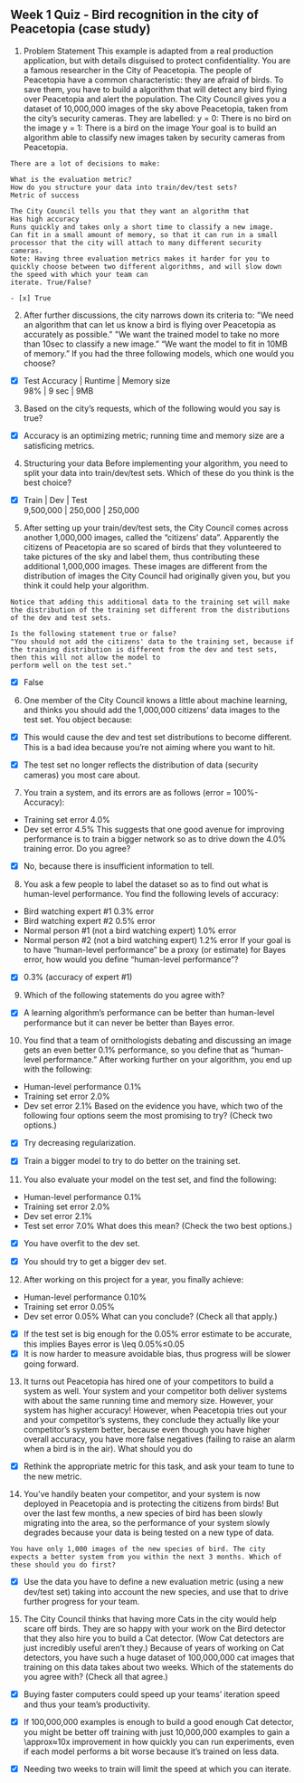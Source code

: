  ## Week 1 Quiz - Bird recognition in the city of Peacetopia (case study)

  1. Problem Statement
    This example is adapted from a real production application, but with details disguised to protect confidentiality.
    You are a famous researcher in the City of Peacetopia. The people of Peacetopia have a common characteristic: they are afraid of birds. To save them, you have to build a 
    algorithm that will detect any bird flying over Peacetopia and alert the population.
    The City Council gives you a dataset of 10,000,000 images of the sky above Peacetopia, taken from the city’s security cameras. They are labelled:
    y = 0: There is no bird on the image
    y = 1: There is a bird on the image
    Your goal is to build an algorithm able to classify new images taken by security cameras from Peacetopia.

    There are a lot of decisions to make:

    What is the evaluation metric?
    How do you structure your data into train/dev/test sets?
    Metric of success

    The City Council tells you that they want an algorithm that
    Has high accuracy
    Runs quickly and takes only a short time to classify a new image. 
    Can fit in a small amount of memory, so that it can run in a small processor that the city will attach to many different security cameras.
    Note: Having three evaluation metrics makes it harder for you to quickly choose between two different algorithms, and will slow down the speed with which your team can
    iterate. True/False?

    - [x] True


  2. After further discussions, the city narrows down its criteria to:
    "We need an algorithm that can let us know a bird is flying over Peacetopia as accurately as possible."
    "We want the trained model to take no more than 10sec to classify a new image.” 
    “We want the model to fit in 10MB of memory.” 
    If you had the three following models, which one would you choose?

   - [x] Test Accuracy	|  Runtime  |	 Memory size \
             98%	      |  9 sec	  |    9MB

  3. Based on the city’s requests, which of the following would you say is true?

   - [x] Accuracy is an optimizing metric; running time and memory size are a satisficing metrics.

  4. Structuring your data
    Before implementing your algorithm, you need to split your data into train/dev/test sets. Which of these do you think is the best choice?

   - [x]  Train   |	  Dev   |	  Test \
        9,500,000 |	250,000 |	 250,000

  5. After setting up your train/dev/test sets, the City Council comes across another 1,000,000 images, called the “citizens’ data”. Apparently the citizens of Peacetopia are so scared of birds that they volunteered to take pictures of the sky and label them, thus contributing these additional 1,000,000 images. These images are different from the distribution of images the City Council had originally given you, but you think it could help your algorithm.

    Notice that adding this additional data to the training set will make the distribution of the training set different from the distributions of the dev and test sets.

    Is the following statement true or false?
    "You should not add the citizens' data to the training set, because if the training distribution is different from the dev and test sets, then this will not allow the model to 
    perform well on the test set."

   - [x] False

  6. One member of the City Council knows a little about machine learning, and thinks you should add the 1,000,000 citizens’ data images to the test set. You object because:

   - [x] This would cause the dev and test set distributions to become different. This is a bad idea because you’re not aiming where you want to hit.
   - [x] The test set no longer reflects the distribution of data (security cameras) you most care about.


  7. You train a system, and its errors are as follows (error = 100%-Accuracy):
   - Training set error	4.0%
   - Dev set error	4.5%
    This suggests that one good avenue for improving performance is to train a bigger network so as to drive down the 4.0% training error. Do you agree?

   - [x] No, because there is insufficient information to tell.

  8. You ask a few people to label the dataset so as to find out what is human-level performance. You find the following levels of accuracy:

   - Bird watching expert #1	0.3% error
   - Bird watching expert #2	0.5% error
   - Normal person #1 (not a bird watching expert)	1.0% error
   - Normal person #2 (not a bird watching expert)	1.2% error
    If your goal is to have “human-level performance” be a proxy (or estimate) for Bayes error, how would you define “human-level performance”?

   - [x] 0.3% (accuracy of expert #1)

  9. Which of the following statements do you agree with?

   - [x] A learning algorithm’s performance can be better than human-level performance but it can never be better than Bayes error.

  10. You find that a team of ornithologists debating and discussing an image gets an even better 0.1% performance, so you define that as “human-level performance.” After working further on your algorithm, you end up with the following:

   - Human-level performance	0.1%
   - Training set error	2.0%
   - Dev set error	2.1%
    Based on the evidence you have, which two of the following four options seem the most promising to try? (Check two options.)

   - [x] Try decreasing regularization.
   - [x] Train a bigger model to try to do better on the training set.


  11. You also evaluate your model on the test set, and find the following:
   - Human-level performance	0.1%
   - Training set error	2.0%
   - Dev set error 	2.1%
   - Test set error	7.0%
    What does this mean? (Check the two best options.)

   - [x] You have overfit to the dev set. 
   - [x] You should try to get a bigger dev set.


  12. After working on this project for a year, you finally achieve:

   - Human-level performance	0.10%
   - Training set error	0.05%
   - Dev set error	0.05%
    What can you conclude? (Check all that apply.)

   - [x] If the test set is big enough for the 0.05% error estimate to be accurate, this implies Bayes error is \leq 0.05%≤0.05 
   - [x] It is now harder to measure avoidable bias, thus progress will be slower going forward.

  13. It turns out Peacetopia has hired one of your competitors to build a system as well. Your system and your competitor both deliver systems with about the same running time and memory size. However, your system has higher accuracy! However, when Peacetopia tries out your and your competitor’s systems, they conclude they actually like your competitor’s system better, because even though you have higher overall accuracy, you have more false negatives (failing to raise an alarm when a bird is in the air). What should you do

   - [x] Rethink the appropriate metric for this task, and ask your team to tune to the new metric.

  14. You’ve handily beaten your competitor, and your system is now deployed in Peacetopia and is protecting the citizens from birds! But over the last few months, a new species of bird has been slowly migrating into the area, so the performance of your system slowly degrades because your data is being tested on a new type of data.

    You have only 1,000 images of the new species of bird. The city expects a better system from you within the next 3 months. Which of these should you do first?

   - [x] Use the data you have to define a new evaluation metric (using a new dev/test set) taking into account the new species, and use that to drive further progress for your team.

  15. The City Council thinks that having more Cats in the city would help scare off birds. They are so happy with your work on the Bird detector that they also hire you to build a Cat detector. (Wow Cat detectors are just incredibly useful aren’t they.) Because of years of working on Cat detectors, you have such a huge dataset of 100,000,000 cat images that training on this data takes about two weeks. Which of the statements do you agree with? (Check all that agree.)

   - [x] Buying faster computers could speed up your teams’ iteration speed and thus your team’s productivity. 
   - [x] If 100,000,000 examples is enough to build a good enough Cat detector, you might be better off training with just 10,000,000 examples to gain a \approx≈10x improvement in how quickly you can run experiments, even if each model performs a bit worse because it’s trained on less data.
   - [x] Needing two weeks to train will limit the speed at which you can iterate.

